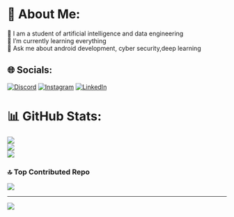# 💫 About Me:
🔭 I am a student of artificial intelligence and data engineering<br>🌱 I’m currently learning everything<br>💬 Ask me about android development, cyber security,deep learning<br>

## 🌐 Socials:
[![Discord](https://img.shields.io/badge/Discord-%237289DA.svg?logo=discord&logoColor=white)](https://discord.gg/meryemarpaci) [![Instagram](https://img.shields.io/badge/Instagram-%23E4405F.svg?logo=Instagram&logoColor=white)](https://instagram.com/meryeemarpaci) [![LinkedIn](https://img.shields.io/badge/LinkedIn-%230077B5.svg?logo=linkedin&logoColor=white)](https://linkedin.com/in/https://www.linkedin.com/in/meryem-arpaci/) 


# 📊 GitHub Stats:
![](https://github-readme-stats.vercel.app/api?username=meryemarpaci&theme=midnight-purple&hide_border=true&include_all_commits=false&count_private=false)<br/>
![](https://github-readme-streak-stats.herokuapp.com/?user=meryemarpaci&theme=midnight-purple&hide_border=true)<br/>
![](https://github-readme-stats.vercel.app/api/top-langs/?username=meryemarpaci&theme=midnight-purple&hide_border=true&include_all_commits=false&count_private=false&layout=compact)


### 🔝 Top Contributed Repo
![](https://github-contributor-stats.vercel.app/api?username=meryemarpaci&limit=5&theme=tokyonight&combine_all_yearly_contributions=true)

---
[![](https://visitcount.itsvg.in/api?id=meryemarpaci&icon=9&color=10)](https://visitcount.itsvg.in)

<!-- Proudly created with GPRM ( https://gprm.itsvg.in ) -->
